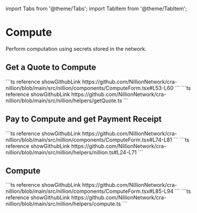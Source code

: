 import Tabs from '@theme/Tabs';
import TabItem from '@theme/TabItem';

# Compute

Perform computation using secrets stored in the network.


## Get a Quote to Compute

<Tabs>

<TabItem value="getquote" label="Get quote to compute" default>
```ts reference showGithubLink
https://github.com/NillionNetwork/cra-nillion/blob/main/src/nillion/components/ComputeForm.tsx#L53-L60
```
</TabItem>

<TabItem value="getQuote" label="getQuote helper">
```ts reference showGithubLink
https://github.com/NillionNetwork/cra-nillion/blob/main/src/nillion/helpers/getQuote.ts
```
</TabItem>
</Tabs>


## Pay to Compute and get Payment Receipt

<Tabs>

<TabItem value="receipt" label="Payment receipt" default>
```ts reference showGithubLink
https://github.com/NillionNetwork/cra-nillion/blob/main/src/nillion/components/ComputeForm.tsx#L74-L81
```
</TabItem>

<TabItem value="helpers" label="helper functions">
```ts reference showGithubLink
https://github.com/NillionNetwork/cra-nillion/blob/main/src/nillion/helpers/nillion.ts#L24-L71
```
</TabItem>

</Tabs>

## Compute

<Tabs>
<TabItem value="compute" label="compute" default>
```ts reference showGithubLink
https://github.com/NillionNetwork/cra-nillion/blob/main/src/nillion/components/ComputeForm.tsx#L85-L94
```
</TabItem>

<TabItem value="helpers" label="computeProgram helper">
```ts reference showGithubLink
https://github.com/NillionNetwork/cra-nillion/blob/main/src/nillion/helpers/compute.ts
```
</TabItem>

</Tabs>


